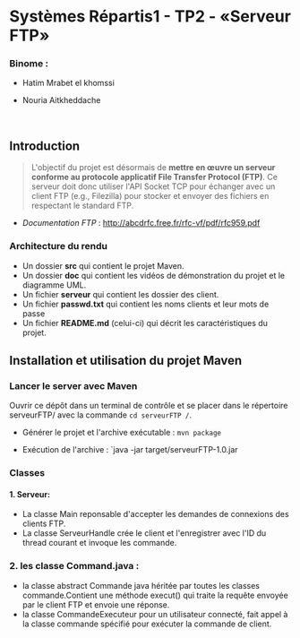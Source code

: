 # Systèmes Répartis1 - TP2 -  «Serveur FTP»

### Binome :

- Hatim  Mrabet el khomssi 

- Nouria Aitkheddache
 
<br>

## Introduction

>L'objectif du projet est désormais de **mettre en œuvre un serveur conforme au protocole applicatif File Transfer Protocol (FTP)**. Ce serveur doit donc utiliser l'API Socket TCP pour échanger avec un client FTP (e.g., Filezilla) pour stocker et envoyer des fichiers en respectant le standard FTP.

* *Documentation FTP* : <http://abcdrfc.free.fr/rfc-vf/pdf/rfc959.pdf>


### Architecture du rendu

* Un dossier **src** qui contient le projet Maven.
* Un dossier **doc** qui contient les vidéos de démonstration du projet et le diagramme UML.
* Un fichier **serveur** qui contient les dossier des client.
* Un fichier **passwd.txt** qui contient les noms clients et leur mots de passe
* Un fichier **README.md** (celui-ci) qui décrit les caractéristiques du projet.
## Installation et utilisation du projet Maven

### Lancer le server avec Maven 
Ouvrir ce dépôt dans un terminal de contrôle et se placer dans le répertoire serveurFTP/ avec la commande `cd serveurFTP /`.

* Générer le projet et l'archive exécutable : 
`mvn package`

* Exécution de l'archive : 
`java -jar target/serveurFTP-1.0.jar


### Classes

#### 1. Serveur:
- La classe Main reponsable d'accepter les demandes de connexions des clients FTP.
- La classe ServeurHandle crée le client et l'enregistrer avec l'ID du thread courant et invoque les commande. 
### 2. les classe Command.java :
- la classe abstract Commande java héritée par toutes les classes commande.Contient une méthode execut() qui traite la requête envoyée par le client FTP et envoie une réponse.
- la classe CommandeExecuteur pour un utilisateur connecté, fait appel à la classe commande spécifié pour exécuter la commande de client.
<br>



